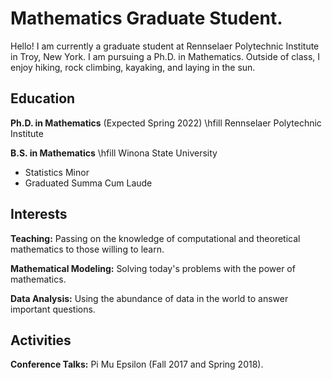 # Mathematics Graduate Student.

Hello! I am currently a graduate student at Rennselaer Polytechnic Institute in Troy, New York. I am pursuing a Ph.D. in Mathematics. Outside of class, I enjoy hiking, rock climbing, kayaking, and laying in the sun.

## Education

**Ph.D. in Mathematics** (Expected Spring 2022) \hfill Rennselaer Polytechnic Institute

**B.S. in Mathematics** \hfill Winona State University
* Statistics Minor
* Graduated Summa Cum Laude

## Interests

**Teaching:** Passing on the knowledge of computational and theoretical mathematics to those willing to learn.

**Mathematical Modeling:** Solving today's problems with the power of mathematics.

**Data Analysis:** Using the abundance of data in the world to answer important questions.

## Activities

**Conference Talks:** Pi Mu Epsilon (Fall 2017 and Spring 2018).
